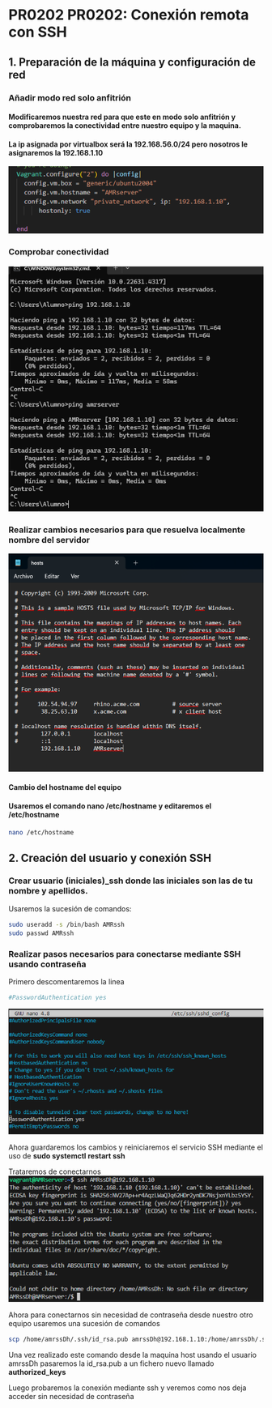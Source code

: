 # PR0202 PR0202: Conexión remota con SSH

## 1. Preparación de la máquina y configuración de red
### Añadir modo red solo anfitrión

#### Modificaremos nuestra red para que este en modo solo anfitrión y comprobaremos la conectividad entre nuestro equipo y la maquina.

#### La ip asignada por virtualbox será la **192.168.56.0/24** pero nosotros le asignaremos la **192.168.1.10**
![alt text](anfitrion.png)
### Comprobar conectividad
#### 
![alt text](ping.png)
### Realizar cambios necesarios para que resuelva localmente nombre del servidor
![](image.png)

#### Cambio del hostname del equipo 

#### Usaremos el comando **nano /etc/hostname** y editaremos el /etc/hostname 
```bash
nano /etc/hostname
```

## 2. Creación del usuario y conexión SSH
### Crear usuario (iniciales)_ssh donde las iniciales son las de tu nombre y apellidos.

Usaremos la sucesión de comandos:
```bash
sudo useradd -s /bin/bash AMRssh
sudo passwd AMRssh
```

### Realizar pasos necesarios para conectarse mediante SSH usando contraseña

Primero descomentaremos la linea 
```bash
#PasswordAuthentication yes
```
![alt text](image-2.png)

Ahora guardaremos los cambios y reiniciaremos el servicio SSH mediante el uso de **sudo systemctl restart ssh**

Trataremos de conectarnos
![alt text](image-3.png)

Ahora para conectarnos sin necesidad de contraseña desde nuestro otro equipo usaremos una sucesión de comandos
```bash
scp /home/amrssDh/.ssh/id_rsa.pub amrssDh@192.168.1.10:/home/amrssDh/.ssh/
```
Una vez realizado este comando desde la maquina host usando el usuario amrssDh pasaremos la id_rsa.pub a un fichero nuevo llamado **authorized_keys**

Luego probaremos la conexión mediante ssh y veremos como nos deja acceder sin necesidad de contraseña
